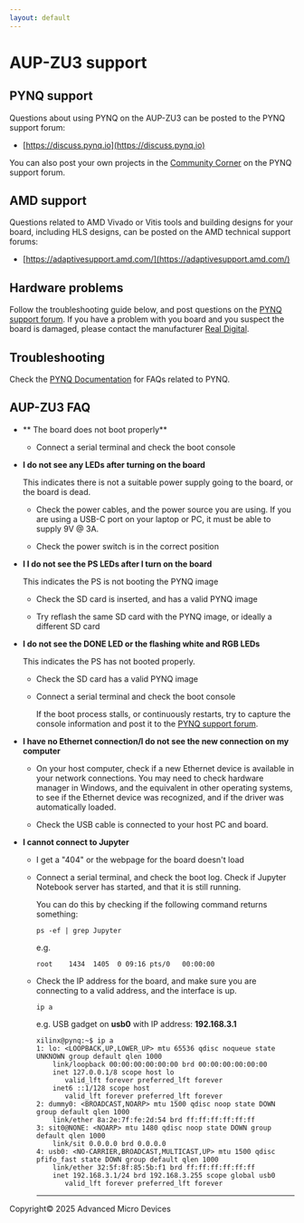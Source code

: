```yaml
---
layout: default
---
```


# AUP-ZU3 support

## PYNQ support

Questions about using PYNQ on the AUP-ZU3 can be posted to the PYNQ support forum:

* [https://discuss.pynq.io](https://discuss.pynq.io)

You can also post your own projects in the [Community Corner](https://discuss.pynq.io/c/community-projects-chat/14) on the PYNQ support forum. 



## AMD support

Questions related to AMD Vivado or Vitis tools and building designs for your board, including HLS designs, can be posted on the AMD technical support forums:

* [https://adaptivesupport.amd.com/](https://adaptivesupport.amd.com/)



## Hardware problems

Follow the troubleshooting guide below, and post questions on the [PYNQ support forum](https://discuss.pynq.io/). If you have a problem with you board and you suspect the board is damaged, please contact the manufacturer [Real Digital](https://www.realdigital.org).



## Troubleshooting

Check the [PYNQ Documentation](http://pynq.readthedocs.io/) for FAQs related to PYNQ. 



## AUP-ZU3 FAQ

  
* ** The board does not boot properly**

  * Connect a serial terminal and check the boot console

* **I do not see any LEDs after turning on the board**

  This indicates there is not a suitable power supply going to the board, or the board is dead.

  * Check the power cables, and the power source you are using. If you are using a USB-C port on your laptop or PC, it must be able to supply 9V @ 3A. 

  * Check the power switch is in the correct position

* **I I do not see the PS LEDs after I turn on the board**

  This indicates the PS is not booting the PYNQ image

  * Check the SD card is inserted, and has a valid PYNQ image
  
  * Try reflash the same SD card with the PYNQ image, or ideally a different SD card

* **I do not see the DONE LED or the flashing white and RGB LEDs**

  This indicates the PS has not booted properly. 

  * Check the SD card has a valid PYNQ image

  * Connect a serial terminal and check the boot console

    If the boot process stalls, or continuously restarts, try to capture the console information and post it to the [PYNQ support forum](https://discuss.pynq.io). 

* **I have no Ethernet connection/I do not see the new connection on my computer**

  * On your host computer, check if a new Ethernet device is available in your network connections. You may need to check hardware manager in Windows, and the equivalent in other operating systems, to see if the Ethernet device was recognized, and if the driver was automatically loaded.  

  * Check the USB cable is connected to your host PC and board.

* **I cannot connect to Jupyter**

  * I get a "404" or the webpage for the board doesn't load

  * Connect a serial terminal, and check the boot log. Check if Jupyter Notebook server has started, and that it is still running. 

    You can do this by checking if the following command returns something:

    `ps -ef | grep Jupyter` 

    e.g. 

    ```
    root    1434  1405  0 09:16 pts/0   00:00:00
    ```

  * Check the IP address for the board, and make sure you are connecting to a valid address, and the interface is up.  

    `ip a` 

    e.g. USB gadget on **usb0** with IP address: **192.168.3.1**

    ```
	xilinx@pynq:~$ ip a
	1: lo: <LOOPBACK,UP,LOWER_UP> mtu 65536 qdisc noqueue state UNKNOWN group default qlen 1000
		link/loopback 00:00:00:00:00:00 brd 00:00:00:00:00:00
		inet 127.0.0.1/8 scope host lo
		   valid_lft forever preferred_lft forever
		inet6 ::1/128 scope host
		   valid_lft forever preferred_lft forever
	2: dummy0: <BROADCAST,NOARP> mtu 1500 qdisc noop state DOWN group default qlen 1000
		link/ether 8a:2e:7f:fe:2d:54 brd ff:ff:ff:ff:ff:ff
	3: sit0@NONE: <NOARP> mtu 1480 qdisc noop state DOWN group default qlen 1000
		link/sit 0.0.0.0 brd 0.0.0.0
	4: usb0: <NO-CARRIER,BROADCAST,MULTICAST,UP> mtu 1500 qdisc pfifo_fast state DOWN group default qlen 1000
		link/ether 32:5f:8f:85:5b:f1 brd ff:ff:ff:ff:ff:ff
		inet 192.168.3.1/24 brd 192.168.3.255 scope global usb0
		   valid_lft forever preferred_lft forever
	```


    ---------------------------------------
<p class="copyright">Copyright&copy; 2025 Advanced Micro Devices</p>

  

